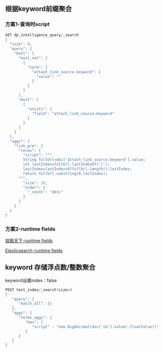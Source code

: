 ## 根据keyword前缀聚合

### 方案1-查询时script

```java
GET dp_intelligence_query/_search
{
  "size": 0,
  "query": {
    "bool": {
      "must_not": [
        {
          "term": {
            "attach_link_source.keyword": {
              "value": ""
            }
          }
        }
      ],
      "must": [
        {
          "exists": {
            "field": "attach_link_source.keyword"
          }
        }
      ]
    }
  },
  "aggs": {
    "link_pre": {
      "terms": {
        "script": """
        String fullUrl=doc['attach_link_source.keyword'].value;
        int lastIndex=fullUrl.lastIndexOf('/');
        lastIndex=lastIndex<0?fullUrl.length():lastIndex;
        return fullUrl.substring(0,lastIndex);
      """,
        "size": 10,
        "order": {
          "_count": "desc"
        }
      }
    }
  }
}
```

### 方案2-runtime fields

[铭毅天下-runtime fields](https://blog.csdn.net/laoyang360/article/details/120574142)

[Elasticsearch-runtime fields](https://www.elastic.co/guide/en/elasticsearch/reference/current/scripting-field-extraction.html)



## keyword 存储浮点数/整数聚合

keyword设置index：false

```java
POST test_index/_search?size=0
{
   "query": {
      "match_all": {}
   },
   "aggs": {
      "terms_aggs": {
         "max": {
            "script" : "new BigDecimal(doc['id'].value).floatValue()"
         }
      }
   }
}
```


